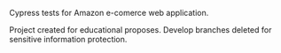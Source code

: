 Cypress tests for Amazon e-comerce web application.

Project created for educational proposes.
Develop branches deleted for sensitive information protection.
